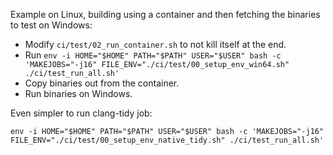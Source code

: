 Example on Linux, building using a container and then fetching the binaries to test on Windows:
* Modify `ci/test/02_run_container.sh` to not kill itself at the end.
* Run `env -i HOME="$HOME" PATH="$PATH" USER="$USER" bash -c 'MAKEJOBS="-j16" FILE_ENV="./ci/test/00_setup_env_win64.sh" ./ci/test_run_all.sh'`
* Copy binaries out from the container.
* Run binaries on Windows.

Even simpler to run clang-tidy job:
```
env -i HOME="$HOME" PATH="$PATH" USER="$USER" bash -c 'MAKEJOBS="-j16" FILE_ENV="./ci/test/00_setup_env_native_tidy.sh" ./ci/test_run_all.sh'
```